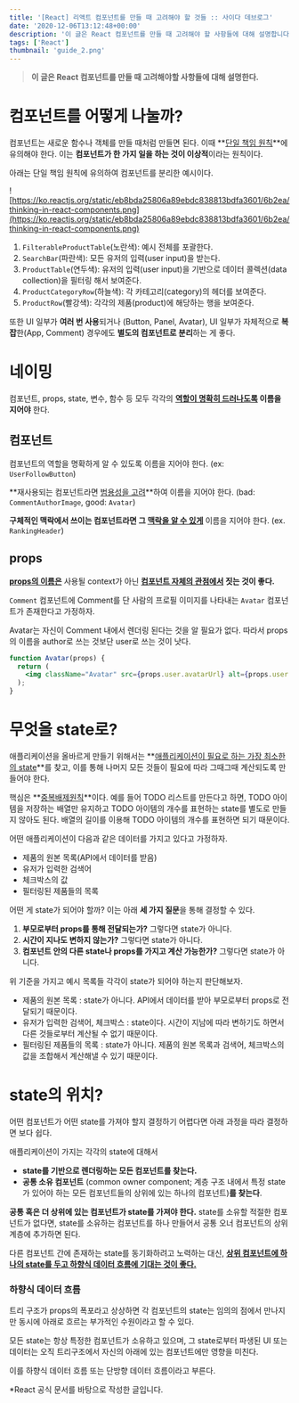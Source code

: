 ```yaml
---
title: '[React] 리액트 컴포넌트를 만들 때 고려해야 할 것들 :: 사이다 데브로그'
date: '2020-12-06T13:12:48+00:00'
description: '이 글은 React 컴포넌트를 만들 때 고려해야 할 사항들에 대해 설명합니다.'
tags: ['React']
thumbnail: 'guide_2.png'
---
```


> **이 글은 React 컴포넌트를 만들 때 고려해야할 사항들에 대해 설명한다.**

# 컴포넌트를 어떻게 나눌까?

컴포넌트는 새로운 함수나 객체를 만들 때처럼 만들면 된다. 이때 **<u>단일 책임 원칙</u>**에 유의해야 한다. 이는 **컴포넌트가 한 가지 일을 하는 것이 이상적**이라는 원칙이다.

아래는 단일 책임 원칙에 유의하여 컴포넌트를 분리한 예시이다.

![https://ko.reactjs.org/static/eb8bda25806a89ebdc838813bdfa3601/6b2ea/thinking-in-react-components.png](https://ko.reactjs.org/static/eb8bda25806a89ebdc838813bdfa3601/6b2ea/thinking-in-react-components.png)

1. `FilterableProductTable`(노란색): 예시 전체를 포괄한다.
2. `SearchBar`(파란색): 모든 유저의 입력(user input)을 받는다.
3. `ProductTable`(연두색): 유저의 입력(user input)을 기반으로 데이터 콜렉션(data collection)을 필터링 해서 보여준다.
4. `ProductCategoryRow`(하늘색): 각 카테고리(category)의 헤더를 보여준다.
5. `ProductRow`(빨강색): 각각의 제품(product)에 해당하는 행을 보여준다.

또한 UI 일부가 **여러 번 사용**되거나 (Button, Panel, Avatar), UI 일부가 자체적으로 **복잡**한(App, Comment) 경우에도 **별도의 컴포넌트로 분리**하는 게 좋다.

# 네이밍

컴포넌트, props, state, 변수, 함수 등 모두 각각의 **<u>역할이 명확히 드러나도록</u> 이름을 지어야** 한다.

## 컴포넌트

컴포넌트의 역할을 명확하게 알 수 있도록 이름을 지어야 한다. (ex: `UserFollowButton`)

**재사용되는 컴포넌트라면 <u>범용성을 고려</u>**하여 이름을 지어야 한다. (bad: `CommentAuthorImage`, good: `Avatar`)

**구체적인 맥락에서 쓰이는 컴포넌트라면 그 <u>맥락을 알 수 있게</u>** 이름을 지어야 한다. (ex. `RankingHeader`)

## props

**<u>props의 이름은</u>** 사용될 context가 아닌 **<u>컴포넌트 자체의 관점에서</u> 짓는 것이 좋다.**

`Comment` 컴포넌트에 Comment를 단 사람의 프로필 이미지를 나타내는 `Avatar` 컴포넌트가 존재한다고 가정하자.

Avatar는 자신이 Comment 내에서 렌더링 된다는 것을 알 필요가 없다. 따라서 props의 이름을 author로 쓰는 것보단 user로 쓰는 것이 낫다.

```jsx
function Avatar(props) {
  return (
    <img className="Avatar" src={props.user.avatarUrl} alt={props.user.name} />
  );
}
```

# 무엇을 state로?

애플리케이션을 올바르게 만들기 위해서는 **<u>애플리케이션이 필요로 하는 가장 최소한의 state</u>**를 찾고, 이를 통해 나머지 모든 것들이 필요에 따라 그때그때 계산되도록 만들어야 한다.

핵심은 **<u>중복배제원칙</u>**이다. 예를 들어 TODO 리스트를 만든다고 하면, TODO 아이템을 저장하는 배열만 유지하고 TODO 아이템의 개수를 표현하는 state를 별도로 만들지 않아도 된다. 배열의 길이를 이용해 TODO 아이템의 개수를 표현하면 되기 때문이다.

어떤 애플리케이션이 다음과 같은 데이터를 가지고 있다고 가정하자.

- 제품의 원본 목록(API에서 데이터를 받음)
- 유저가 입력한 검색어
- 체크박스의 값
- 필터링된 제품들의 목록

어떤 게 state가 되어야 할까? 이는 아래 **세 가지 질문**을 통해 결정할 수 있다.

1. **부모로부터 props를 통해 전달되는가?** 그렇다면 state가 아니다.
2. **시간이 지나도 변하지 않는가?** 그렇다면 state가 아니다.
3. **컴포넌트 안의 다른 state나 props를 가지고 계산 가능한가?** 그렇다면 state가 아니다.

위 기준을 가지고 예시 목록들 각각이 state가 되어야 하는지 판단해보자.

- 제품의 원본 목록 : state가 아니다. API에서 데이터를 받아 부모로부터 props로 전달되기 때문이다.
- 유저가 입력한 검색어, 체크박스 : state이다. 시간이 지남에 따라 변하기도 하면서 다른 것들로부터 계산될 수 없기 때문이다.
- 필터링된 제품들의 목록 : state가 아니다. 제품의 원본 목록과 검색어, 체크박스의 값을 조합해서 계산해낼 수 있기 때문이다.

# state의 위치?

어떤 컴포넌트가 어떤 state를 가져야 할지 결정하기 어렵다면 아래 과정을 따라 결정하면 보다 쉽다.

애플리케이션이 가지는 각각의 state에 대해서

- **state를 기반으로 렌더링하는 모든 컴포넌트를 찾는다.**
- **공통 소유 컴포넌트** (common owner component; 계층 구조 내에서 특정 state가 있어야 하는 모든 컴포넌트들의 상위에 있는 하나의 컴포넌트)**를 찾는다**.

**공통 혹은 더 상위에 있는 컴포넌트가 state를 가져야 한다.** state를 소유할 적절한 컴포넌트가 없다면, state를 소유하는 컴포넌트를 하나 만들어서 공통 오너 컴포넌트의 상위 계층에 추가하면 된다.

다른 컴포넌트 간에 존재하는 state를 동기화하려고 노력하는 대신, **<u>상위 컴포넌트에 하나의 state를 두고 하향식 데이터 흐름에 기대는 것이 좋다.</u>**

### 하향식 데이터 흐름

트리 구조가 props의 폭포라고 상상하면 각 컴포넌트의 state는 임의의 점에서 만나지만 동시에 아래로 흐르는 부가적인 수원이라고 할 수 있다.

모든 state는 항상 특정한 컴포넌트가 소유하고 있으며, 그 state로부터 파생된 UI 또는 데이터는 오직 트리구조에서 자신의 아래에 있는 컴포넌트에만 영향을 미친다.

이를 하향식 데이터 흐름 또는 단방향 데이터 흐름이라고 부른다.

\*React 공식 문서를 바탕으로 작성한 글입니다.
